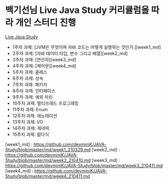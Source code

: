 백기선님 Live Java Study 커리큘럼을 따라 개인 스터디 진행
=============
[Live Java Study](https://github.com/whiteship/live-study)


* 1주차 과제: [JVM은 무엇이며 자바 코드는 어떻게 실행하는 것인가.][week1_md]
* 2주차 과제: [자바 데이터 타입, 변수 그리고 배열][week2_md]
* 3주차 과제: [연산자][week3_md]
* 4주차 과제: [제어문][week4_md]
* 5주차 과제: 클래스
* 6주차 과제: 상속
* 7주차 과제: 패키지
* 8주자 과제: 인터페이스
* 9주차 과제: 예외 처리
* 10주차 과제: 멀티쓰레드 프로그래밍
* 11주차 과제: Enum
* 12주차 과제: 애노테이션
* 13주차 과제: I/O
* 14주차 과제: 제네릭
* 15주차 과제: 람다식

[week1_md] : https://github.com/devminiK/JAVA-Study/blob/master/md/week1_210329.md
[week2_md] : https://github.com/devminiK/JAVA-Study/blob/master/md/week2_210410.md
[week3_md] : https://github.com/devminiK/JAVA-Study/blob/master/md/week3_210411.md
[week4_md] : https://github.com/devminiK/JAVA-Study/blob/master/md/week4_210411.md
